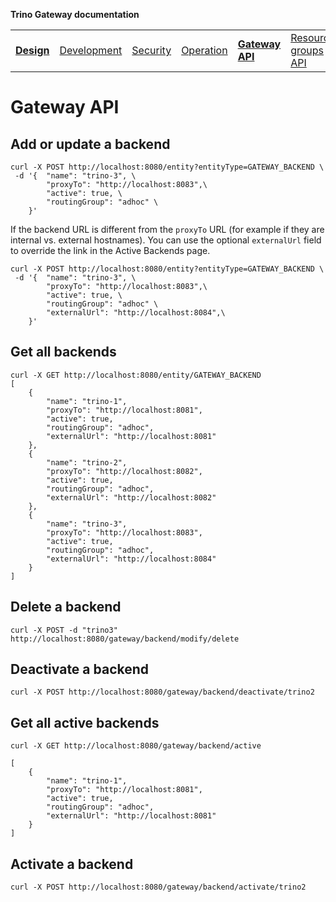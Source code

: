 **Trino Gateway documentation**

<table>
  <tr>
    <td><b><a href="design.md">Design</a></b></td>
    <td><a href="development.md">Development</a></td>
    <td><a href="security.md">Security</a></td>
    <td><a href="operation.md">Operation</a></td>
    <td><b><a href="gateway-api.md">Gateway API</a></b></td>
    <td><a href="resource-groups-api.md">Resource groups API</a></td>
    <td><a href="routing-rules.md">Routing rules</a></td>
    <td><a href="references.md">References</a></td>
    <td><a href="release-notes.md">Release notes</a></td>
  </tr>
</table>

# Gateway API

## Add or update a backend

```$xslt
curl -X POST http://localhost:8080/entity?entityType=GATEWAY_BACKEND \
 -d '{  "name": "trino-3", \
        "proxyTo": "http://localhost:8083",\
        "active": true, \
        "routingGroup": "adhoc" \
    }'
```

If the backend URL is different from the `proxyTo` URL (for example if they are
internal vs. external hostnames). You can use the optional `externalUrl` field
to override the link in the Active Backends page.

```$xslt
curl -X POST http://localhost:8080/entity?entityType=GATEWAY_BACKEND \
 -d '{  "name": "trino-3", \
        "proxyTo": "http://localhost:8083",\
        "active": true, \
        "routingGroup": "adhoc" \
        "externalUrl": "http://localhost:8084",\
    }'
```

## Get all backends

```$xslt
curl -X GET http://localhost:8080/entity/GATEWAY_BACKEND
[
    {
        "name": "trino-1",
        "proxyTo": "http://localhost:8081",
        "active": true,
        "routingGroup": "adhoc",
        "externalUrl": "http://localhost:8081"
    },
    {
        "name": "trino-2",
        "proxyTo": "http://localhost:8082",
        "active": true,
        "routingGroup": "adhoc",
        "externalUrl": "http://localhost:8082"
    },
    {
        "name": "trino-3",
        "proxyTo": "http://localhost:8083",
        "active": true,
        "routingGroup": "adhoc",
        "externalUrl": "http://localhost:8084"
    }
]
```

## Delete a backend

```$xslt
curl -X POST -d "trino3" http://localhost:8080/gateway/backend/modify/delete
```

## Deactivate a backend

```$xslt
curl -X POST http://localhost:8080/gateway/backend/deactivate/trino2
```

## Get all active backends

`curl -X GET http://localhost:8080/gateway/backend/active`

```
[
    {
        "name": "trino-1",
        "proxyTo": "http://localhost:8081",
        "active": true,
        "routingGroup": "adhoc",
        "externalUrl": "http://localhost:8081"
    }
]
```

## Activate a backend

`curl -X POST http://localhost:8080/gateway/backend/activate/trino2`

